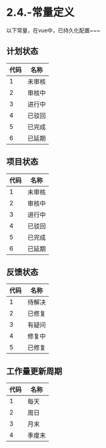 # 2.4.-常量定义

以下常量，在vue中，已持久化配置~~~

## 计划状态

代码 | 名称
-----|------
1      | 未审核
2      | 审核中
3      | 进行中
4      | 已驳回
5      | 已完成
6      | 已延期

## 项目状态

代码 | 名称
-----|------
1      | 未审核
2      | 审核中
3      | 进行中
4      | 已驳回
5      | 已完成
6      | 已延期

## 反馈状态

代码 | 名称
-----|------
1      | 待解决
2      | 已修复
3      | 有疑问
4      | 修复中
5      | 已修复

## 工作量更新周期

代码 | 名称
-----|------
1      | 每天
2      | 周日
3      | 月末
4      | 季度末
